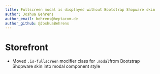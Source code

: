 ```yaml
---
title: Fullscreen modal is displayed without Bootstrap Shopware skin
author: Joshua Behrens
author_email: behrens@heptacom.de
author_github: @JoshuaBehrens
---
```

# Storefront
* Moved `.is-fullscreen` modifier class for `.modal`from Bootstrap Shopware skin into modal component style
